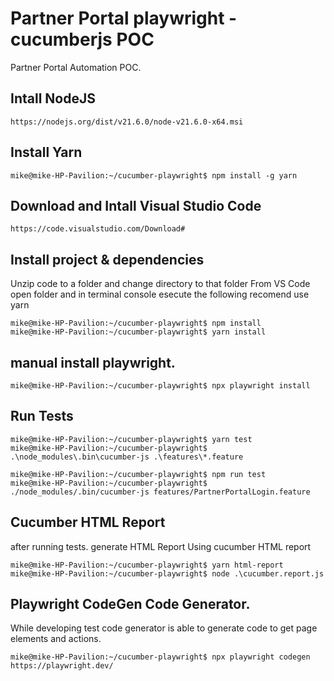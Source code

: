 # Partner Portal playwright - cucumberjs POC

Partner Portal Automation POC.

## Intall NodeJS

```
https://nodejs.org/dist/v21.6.0/node-v21.6.0-x64.msi
```

## Install Yarn

```
mike@mike-HP-Pavilion:~/cucumber-playwright$ npm install -g yarn
```

## Download and Intall Visual Studio Code

```
https://code.visualstudio.com/Download#
```

## Install project & dependencies

Unzip code to a folder and change directory to that folder
From VS Code open folder and in terminal console esecute the following recomend use yarn

```
mike@mike-HP-Pavilion:~/cucumber-playwright$ npm install
mike@mike-HP-Pavilion:~/cucumber-playwright$ yarn install
```

## manual install playwright.

```
mike@mike-HP-Pavilion:~/cucumber-playwright$ npx playwright install
```

## Run Tests

```
mike@mike-HP-Pavilion:~/cucumber-playwright$ yarn test
mike@mike-HP-Pavilion:~/cucumber-playwright$ .\node_modules\.bin\cucumber-js .\features\*.feature
```

```
mike@mike-HP-Pavilion:~/cucumber-playwright$ npm run test
mike@mike-HP-Pavilion:~/cucumber-playwright$ ./node_modules/.bin/cucumber-js features/PartnerPortalLogin.feature
```

## Cucumber HTML Report

after running tests. generate HTML Report Using cucumber HTML report

```
mike@mike-HP-Pavilion:~/cucumber-playwright$ yarn html-report
mike@mike-HP-Pavilion:~/cucumber-playwright$ node .\cucumber.report.js
```

## Playwright CodeGen Code Generator.

While developing test code generator is able to generate code to get page elements and actions.

```
mike@mike-HP-Pavilion:~/cucumber-playwright$ npx playwright codegen https://playwright.dev/
```
